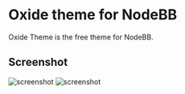 # Oxide theme for NodeBB

Oxide Theme is the free theme for NodeBB.

## Screenshot

![screenshot](https://raw.githubusercontent.com/youhosi/nodebb-theme-oxide/master/screenshot.png "Strona Główna Oxide Polska")
![screenshot](https://raw.githubusercontent.com/youhosi/nodebb-theme-oxide/master/screenshot2.png "Widok tematów")